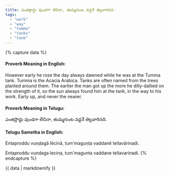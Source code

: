 ```yaml
---
title: ఎంతప్రొద్దు వుండగా లేచినా, తుమ్మగుంట వద్దనే తెల్లవారినది.
tags:
  - "work"
  - "way"
  - "tumma"
  - "tanks"
  - "tank"
---
```


{% capture data %}
#### Proverb Meaning in English:
However early he rose the day always dawned while he was at the Tumma tank.
Tumma is the Acacia Arabica. Tanks are often named from the trees planted around them. The earlier the man got up the more he dilly-dallied on the strength of it, so the sun always found him at the tank, in the way to his work.
Early up, and never the nearer.

#### Proverb Meaning in Telugu:
ఎంతప్రొద్దు వుండగా లేచినా, తుమ్మగుంట వద్దనే తెల్లవారినది.

#### Telugu Sametha in English:
Entaproddu vuṇḍagā lēcinā, tum'maguṇṭa vaddanē tellavārinadi.

Entaproddu vundaga lecina, tum'magunta vaddane tellavarinadi.
{% endcapture %}

{{ data | markdownify }}

